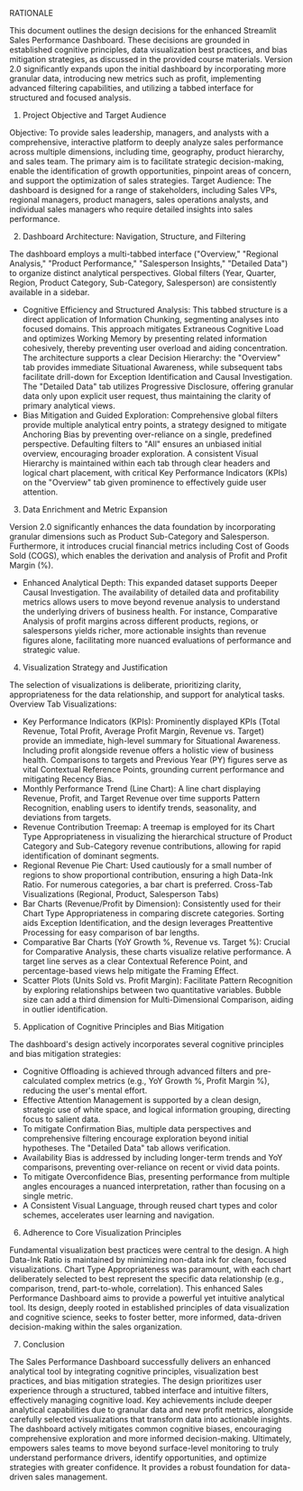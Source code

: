RATIONALE

This document outlines the design decisions for the enhanced Streamlit Sales Performance Dashboard. These decisions are grounded in established cognitive principles, data visualization best practices, and bias mitigation strategies, as discussed in the provided course materials. Version 2.0 significantly expands upon the initial dashboard by incorporating more granular data, introducing new metrics such as profit, implementing advanced filtering capabilities, and utilizing a tabbed interface for structured and focused analysis.

1. Project Objective and Target Audience

Objective: To provide sales leadership, managers, and analysts with a comprehensive, interactive platform to deeply analyze sales performance across multiple dimensions, including time, geography, product hierarchy, and sales team. The primary aim is to facilitate strategic decision-making, enable the identification of growth opportunities, pinpoint areas of concern, and support the optimization of sales strategies.
Target Audience: The dashboard is designed for a range of stakeholders, including Sales VPs, regional managers, product managers, sales operations analysts, and individual sales managers who require detailed insights into sales performance.

2. Dashboard Architecture: Navigation, Structure, and Filtering
   
The dashboard employs a multi-tabbed interface ("Overview," "Regional Analysis," "Product Performance," "Salesperson Insights," "Detailed Data") to organize distinct analytical perspectives. Global filters (Year, Quarter, Region, Product Category, Sub-Category, Salesperson) are consistently available in a sidebar.
-	Cognitive Efficiency and Structured Analysis: This tabbed structure is a direct application of Information Chunking, segmenting analyses into focused domains. This approach mitigates Extraneous Cognitive Load and optimizes Working Memory by presenting related information cohesively, thereby preventing user overload and aiding concentration. The architecture supports a clear Decision Hierarchy: the "Overview" tab provides immediate Situational Awareness, while subsequent tabs facilitate drill-down for Exception Identification and Causal Investigation. The "Detailed Data" tab utilizes Progressive Disclosure, offering granular data only upon explicit user request, thus maintaining the clarity of primary analytical views.
-	Bias Mitigation and Guided Exploration: Comprehensive global filters provide multiple analytical entry points, a strategy designed to mitigate Anchoring Bias by preventing over-reliance on a single, predefined perspective. Defaulting filters to "All" ensures an unbiased initial overview, encouraging broader exploration. A consistent Visual Hierarchy is maintained within each tab through clear headers and logical chart placement, with critical Key Performance Indicators (KPIs) on the "Overview" tab given prominence to effectively guide user attention.

3. Data Enrichment and Metric Expansion

Version 2.0 significantly enhances the data foundation by incorporating granular dimensions such as Product Sub-Category and Salesperson. Furthermore, it introduces crucial financial metrics including Cost of Goods Sold (COGS), which enables the derivation and analysis of Profit and Profit Margin (%).
-	Enhanced Analytical Depth: This expanded dataset supports Deeper Causal Investigation. The availability of detailed data and profitability metrics allows users to move beyond revenue analysis to understand the underlying drivers of business health. For instance, Comparative Analysis of profit margins across different products, regions, or salespersons yields richer, more actionable insights than revenue figures alone, facilitating more nuanced evaluations of performance and strategic value.

4. Visualization Strategy and Justification

The selection of visualizations is deliberate, prioritizing clarity, appropriateness for the data relationship, and support for analytical tasks.
Overview Tab Visualizations:
-	Key Performance Indicators (KPIs): Prominently displayed KPIs (Total Revenue, Total Profit, Average Profit Margin, Revenue vs. Target) provide an immediate, high-level summary for Situational Awareness. Including profit alongside revenue offers a holistic view of business health. Comparisons to targets and Previous Year (PY) figures serve as vital Contextual Reference Points, grounding current performance and mitigating Recency Bias.
-	Monthly Performance Trend (Line Chart): A line chart displaying Revenue, Profit, and Target Revenue over time supports Pattern Recognition, enabling users to identify trends, seasonality, and deviations from targets.
-	Revenue Contribution Treemap: A treemap is employed for its Chart Type Appropriateness in visualizing the hierarchical structure of Product Category and Sub-Category revenue contributions, allowing for rapid identification of dominant segments.
-	Regional Revenue Pie Chart: Used cautiously for a small number of regions to show proportional contribution, ensuring a high Data-Ink Ratio. For numerous categories, a bar chart is preferred.
Cross-Tab Visualizations (Regional, Product, Salesperson Tabs)
-	Bar Charts (Revenue/Profit by Dimension): Consistently used for their Chart Type Appropriateness in comparing discrete categories. Sorting aids Exception Identification, and the design leverages Preattentive Processing for easy comparison of bar lengths.
-	Comparative Bar Charts (YoY Growth %, Revenue vs. Target %): Crucial for Comparative Analysis, these charts visualize relative performance. A target line serves as a clear Contextual Reference Point, and percentage-based views help mitigate the Framing Effect.
-	Scatter Plots (Units Sold vs. Profit Margin): Facilitate Pattern Recognition by exploring relationships between two quantitative variables. Bubble size can add a third dimension for Multi-Dimensional Comparison, aiding in outlier identification.

5. Application of Cognitive Principles and Bias Mitigation

The dashboard's design actively incorporates several cognitive principles and bias mitigation strategies:
-	Cognitive Offloading is achieved through advanced filters and pre-calculated complex metrics (e.g., YoY Growth %, Profit Margin %), reducing the user's mental effort.
-	Effective Attention Management is supported by a clean design, strategic use of white space, and logical information grouping, directing focus to salient data.
-	To mitigate Confirmation Bias, multiple data perspectives and comprehensive filtering encourage exploration beyond initial hypotheses. The "Detailed Data" tab allows verification.
-	Availability Bias is addressed by including longer-term trends and YoY comparisons, preventing over-reliance on recent or vivid data points.
-	To mitigate Overconfidence Bias, presenting performance from multiple angles encourages a nuanced interpretation, rather than focusing on a single metric.
-	A Consistent Visual Language, through reused chart types and color schemes, accelerates user learning and navigation.

6. Adherence to Core Visualization Principles

Fundamental visualization best practices were central to the design. A high Data-Ink Ratio is maintained by minimizing non-data ink for clean, focused visualizations. Chart Type Appropriateness was paramount, with each chart deliberately selected to best represent the specific data relationship (e.g., comparison, trend, part-to-whole, correlation).
This enhanced Sales Performance Dashboard aims to provide a powerful yet intuitive analytical tool. Its design, deeply rooted in established principles of data visualization and cognitive science, seeks to foster better, more informed, data-driven decision-making within the sales organization.

7. Conclusion

The Sales Performance Dashboard successfully delivers an enhanced analytical tool by integrating cognitive principles, visualization best practices, and bias mitigation strategies. The design prioritizes user experience through a structured, tabbed interface and intuitive filters, effectively managing cognitive load.
Key achievements include deeper analytical capabilities due to granular data and new profit metrics, alongside carefully selected visualizations that transform data into actionable insights. The dashboard actively mitigates common cognitive biases, encouraging comprehensive exploration and more informed decision-making.
Ultimately, empowers sales teams to move beyond surface-level monitoring to truly understand performance drivers, identify opportunities, and optimize strategies with greater confidence. It provides a robust foundation for data-driven sales management.

